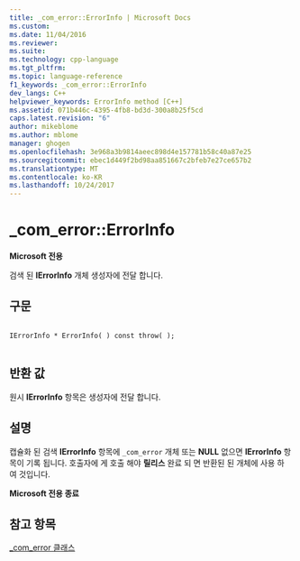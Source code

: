 ```yaml
---
title: _com_error::ErrorInfo | Microsoft Docs
ms.custom: 
ms.date: 11/04/2016
ms.reviewer: 
ms.suite: 
ms.technology: cpp-language
ms.tgt_pltfrm: 
ms.topic: language-reference
f1_keywords: _com_error::ErrorInfo
dev_langs: C++
helpviewer_keywords: ErrorInfo method [C++]
ms.assetid: 071b446c-4395-4fb8-bd3d-300a8b25f5cd
caps.latest.revision: "6"
author: mikeblome
ms.author: mblome
manager: ghogen
ms.openlocfilehash: 3e968a3b9814aeec898d4e157781b58c40a87e25
ms.sourcegitcommit: ebec1d449f2bd98aa851667c2bfeb7e27ce657b2
ms.translationtype: MT
ms.contentlocale: ko-KR
ms.lasthandoff: 10/24/2017
---
```

# <a name="comerrorerrorinfo"></a>_com_error::ErrorInfo
**Microsoft 전용**  
  
 검색 된 **IErrorInfo** 개체 생성자에 전달 합니다.  
  
## <a name="syntax"></a>구문  
  
```  
  
IErrorInfo * ErrorInfo( ) const throw( );  
  
```  
  
## <a name="return-value"></a>반환 값  
 원시 **IErrorInfo** 항목은 생성자에 전달 합니다.  
  
## <a name="remarks"></a>설명  
 캡슐화 된 검색 **IErrorInfo** 항목에 `_com_error` 개체 또는 **NULL** 없으면 **IErrorInfo** 항목이 기록 됩니다. 호출자에 게 호출 해야 **릴리스** 완료 되 면 반환된 된 개체에 사용 하 여 것입니다.  
  
 **Microsoft 전용 종료**  
  
## <a name="see-also"></a>참고 항목  
 [_com_error 클래스](../cpp/com-error-class.md)